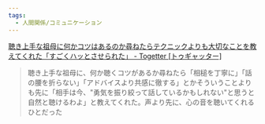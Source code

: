 ```yaml
---
tags:
  - 人間関係/コミュニケーション
---
```

[聴き上手な祖母に何かコツはあるのか尋ねたらテクニックよりも大切なことを教えてくれた「すごくハッとさせられた」 - Togetter [トゥギャッター]](https://togetter.com/li/2540121)

>聴き上手な祖母に、何か聴くコツがあるか尋ねたら「相槌を丁寧に」「話の腰を折らない」「アドバイスより共感に徹する」とかそういうことよりも先に「相手は今、"勇気を振り絞って話しているかもしれない"と思うと自然と聴けるわよ」と教えてくれた。声より先に、心の音を聴いてくれるひとだった

